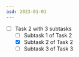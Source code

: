 ```yaml
---
asd: 2023-01-01
---
```

- [ ] Task 2 with 3 subtasks
	- [ ] Subtask 1 of Task 2
	- [x] Subtask 2 of Task 2
	- [ ] Subtask 3 of Task 3